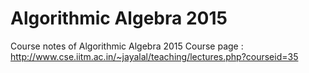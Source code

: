 # Algorithmic Algebra 2015
Course notes of Algorithmic Algebra 2015
Course page : http://www.cse.iitm.ac.in/~jayalal/teaching/lectures.php?courseid=35
